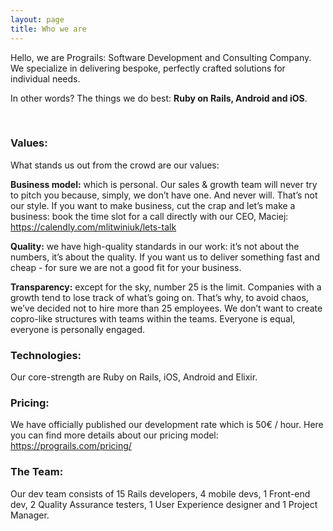 ```yaml
---
layout: page
title: Who we are
---
```


Hello, we are Prograils: Software Development and Consulting Company. We specialize in delivering bespoke, perfectly crafted solutions for individual needs.

In other words? The things we do best: **Ruby on Rails, Android and iOS**.


<br>

### Values:

What stands us out from the crowd are our values:

**Business model:** which is personal. Our sales & growth team will never try to pitch you because, simply, we don’t have one. And never will. That’s not our style. If you want to make business, cut the crap and let’s make a business: book the time slot for a call directly with our CEO, Maciej:
<a href="https://calendly.com/mlitwiniuk/lets-talk/" target="_blank">https://calendly.com/mlitwiniuk/lets-talk</a>

**Quality:** we have high-quality standards in our work: it’s not about the numbers, it’s about the quality. If you want us to deliver something fast and cheap - for sure we are not a good fit for your business.

**Transparency:** except for the sky, number 25 is the limit. Companies with a growth tend to lose track of what’s going on. That’s why, to avoid chaos, we’ve decided not to hire more than 25 employees. We don’t want to create copro-like structures with teams within the teams. Everyone is equal, everyone is personally engaged.

### Technologies:

Our core-strength are Ruby on Rails, iOS, Android and Elixir.

### Pricing:

We have officially published our development rate which is 50€ / hour.
Here you can find more details about our pricing model:
<a href="https://prograils.com/pricing/" target="_blank">https://prograils.com/pricing/</a>

### The Team:

Our dev team consists of 15 Rails developers, 4 mobile devs, 1 Front-end dev, 2 Quality Assurance testers, 1 User Experience designer and 1 Project Manager.
